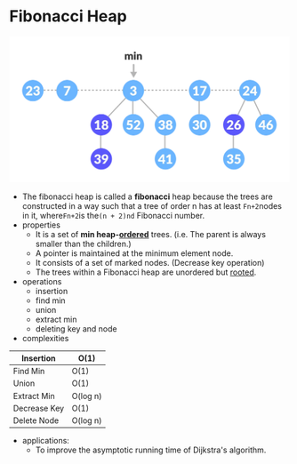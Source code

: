 # Fibonacci Heap

![](image.png)

* The fibonacci heap is called a **fibonacci** heap because the trees are constructed in a way such that a tree of order n has at least `Fn+2`nodes in it, where`Fn+2`is the`(n + 2)nd` Fibonacci number.
* properties
  * It is a set of **min heap-**[**ordered**](https://cs.lmu.edu/~ray/notes/orderedtrees/) trees. (i.e. The parent is always smaller than the children.)
  * A pointer is maintained at the minimum element node.
  * It consists of a set of marked nodes. (Decrease key operation)
  * The trees within a Fibonacci heap are unordered but [rooted](https://mathworld.wolfram.com/RootedTree.html).
* operations
  * insertion
  * find min
  * union
  * extract min
  * deleting key and node
* complexities


| Insertion | O(1) |
| - | - |
| Find Min | O(1) |
| Union | O(1) |
| Extract Min | O(log n) |
| Decrease Key | O(1) |
| Delete Node | O(log n) |

* applications:
  * To improve the asymptotic running time of Dijkstra's algorithm.
